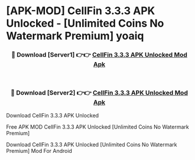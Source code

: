 # [APK-MOD] CellFin 3.3.3 APK Unlocked - [Unlimited Coins No Watermark Premium] yoaiq



<div align="center">
<h3>🔴 Download [Server1] 👉👉 <a href="https://momento.my/?title=CellFin_3.3.3_APK_Unlocked">CellFin 3.3.3 APK Unlocked Mod Apk</a></h3><br>

<h3>🔴 Download [Server2] 👉👉 <a href="https://momento.my/?title=CellFin_3.3.3_APK_Unlocked">CellFin 3.3.3 APK Unlocked Mod Apk</a></h3>
</div>



Download CellFin 3.3.3 APK Unlocked 

Free APK MOD CellFin 3.3.3 APK Unlocked [Unlimited Coins No Watermark Premium]

Download CellFin 3.3.3 APK Unlocked [Unlimited Coins No Watermark Premium] Mod For Android
